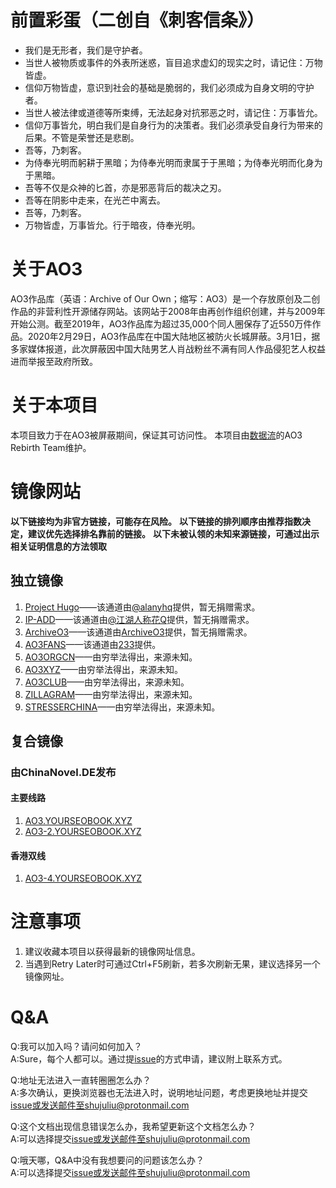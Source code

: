 # 前置彩蛋（二创自《刺客信条》）
* 我们是无形者，我们是守护者。
* 当世人被物质或事件的外表所迷惑，盲目追求虚幻的现实之时，请记住：万物皆虚。
* 信仰万物皆虚，意识到社会的基础是脆弱的，我们必须成为自身文明的守护者。
* 当世人被法律或道德等所束缚，无法起身对抗邪恶之时，请记住：万事皆允。
* 信仰万事皆允，明白我们是自身行为的决策者。我们必须承受自身行为带来的后果。不管是荣誉还是悲剧。
* 吾等，乃刺客。
* 为侍奉光明而躬耕于黑暗；为侍奉光明而隶属于于黑暗；为侍奉光明而化身为于黑暗。
* 吾等不仅是众神的匕首，亦是邪恶背后的裁决之刃。
* 吾等在阴影中走来，在光芒中离去。
* 吾等，乃刺客。
* 万物皆虚，万事皆允。行于暗夜，侍奉光明。

# 关于AO3
AO3作品库（英语：Archive of Our Own；缩写：AO3）是一个存放原创及二创作品的非营利性开源储存网站。该网站于2008年由再创作组织创建，并与2009年开始公测。截至2019年，AO3作品库为超过35,000个同人圈保存了近550万件作品。2020年2月29日，AO3作品库在中国大陆地区被防火长城屏蔽。3月1日，据多家媒体报道，此次屏蔽因中国大陆男艺人肖战粉丝不满有同人作品侵犯艺人权益进而举报至政府所致。

# 关于本项目
本项目致力于在AO3被屏蔽期间，保证其可访问性。
本项目由[数据流](https://github.com/orgs/shujuliu)的AO3 Rebirth Team维护。

# 镜像网站
**以下链接均为非官方链接，可能存在风险。**
**以下链接的排列顺序由推荐指数决定，建议优先选择排名靠前的链接。**
**以下未被认领的未知来源链接，可通过出示相关证明信息的方法领取**

## 独立镜像
1. [Project Hugo](https://www.projecthugo.top/)——该通道由[@alanyhq](https://weibo.com/yhq20050916)提供，暂无捐赠需求。
2. [IP-ADD](http://154.213.21.125/)——该通道由[@江湖人称花Q](https://weibo.com/577117541)提供，暂无捐赠需求。
3. [ArchiveO3](https://archiveo3.xyz/)——该通道由[ArchiveO3](mailto:ao3_goon_cn@protonmail.com)提供，暂无捐赠需求。
4. [AO3FANS](https://ao3fan.com/)——该通道由[233](https://github.com/233boy)提供。
5. [AO3ORGCN](https://ao3.org.cn/)——由穷举法得出，来源未知。
6. [AO3XYZ](https://archiveofourown.xyz/)——由穷举法得出，来源未知。
7. [AO3CLUB](https://archiveofourown.club/)——由穷举法得出，来源未知。
8. [ZILLAGRAM](http://zillagram.net/)——由穷举法得出，来源未知。
9. [STRESSERCHINA](http://stresserchina.com/)——由穷举法得出，来源未知。

## 复合镜像

### 由ChinaNovel.DE发布

#### 主要线路
1. [AO3.YOURSEOBOOK.XYZ](https://ao3.yourseobook.xyz/)
2. [AO3-2.YOURSEOBOOK.XYZ](https://ao3-2.yourseobook.xyz/)

#### 香港双线
1. [AO3-4.YOURSEOBOOK.XYZ](https://ao3-4.yourseobook.xyz/)

# 注意事项
1. 建议收藏本项目以获得最新的镜像网址信息。
2. 当遇到Retry Later时可通过Ctrl+F5刷新，若多次刷新无果，建议选择另一个镜像网址。

# Q&A
Q:我可以加入吗？请问如何加入？     
A:Sure，每个人都可以。通过提[issue](https://github.com/shujuliu/AO3-Mirror-Site/issues)的方式申请，建议附上联系方式。

Q:地址无法进入一直转圈圈怎么办？     
A:多次确认，更换浏览器也无法进入时，说明地址问题，考虑更换地址并提交[issue](https://github.com/shujuliu/AO3-Mirror-Site/issues)或发送邮件至shujuliu@protonmail.com

Q:这个文档出现信息错误怎么办，我希望更新这个文档怎么办？     
A:可以选择提交[issue](https://github.com/shujuliu/AO3-Mirror-Site/issues)或发送邮件至shujuliu@protonmail.com

Q:哦天哪，Q&A中没有我想要问的问题该怎么办？     
A:可以选择提交[issue](https://github.com/shujuliu/AO3-Mirror-Site/issues)或发送邮件至shujuliu@protonmail.com






